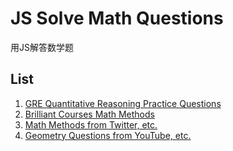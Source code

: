 # JS Solve Math Questions
用JS解答数学题

## List
1. [GRE Quantitative Reasoning Practice Questions](./GRE/README.md)
2. [Brilliant Courses Math Methods](./Brilliant/README.md)
3. [Math Methods from Twitter, etc.](./Twitter/README.md)
4. [Geometry Questions from YouTube, etc.](./YouTube/README.md)